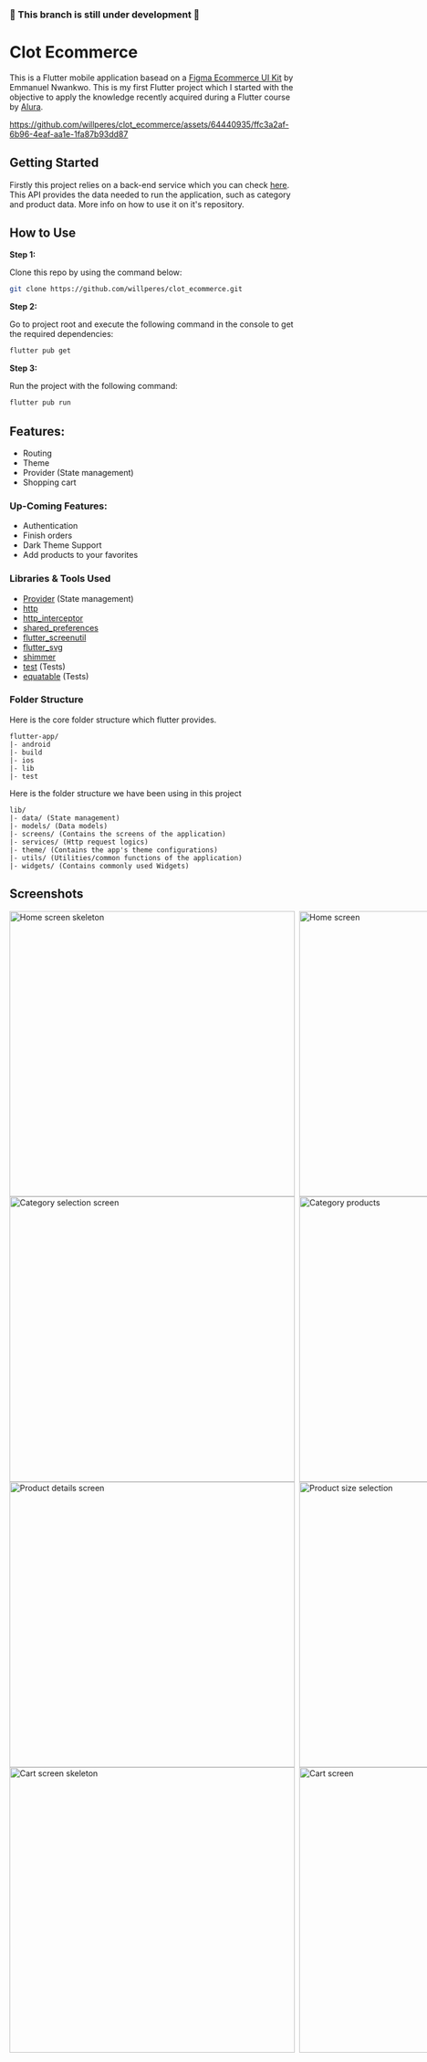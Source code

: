 ### 🚧 This branch is still under development 🚧

# Clot Ecommerce

This is a Flutter mobile application basead on a [Figma Ecommerce UI Kit](https://www.figma.com/community/file/1233130764703685276) by Emmanuel Nwankwo. This is my first Flutter project which I started with the objective to apply the knowledge recently acquired during a Flutter course by [Alura](https://alura.com.br).

https://github.com/willperes/clot_ecommerce/assets/64440935/ffc3a2af-6b96-4eaf-aa1e-1fa87b93dd87

## Getting Started

Firstly this project relies on a back-end service which you can check [here](https://github.com/willperes/clot_ecommerce_api). This API provides the data needed to run the application, such as category and product data. More info on how to use it on it's repository.

## How to Use 

**Step 1:**

Clone this repo by using the command below:

```bash
git clone https://github.com/willperes/clot_ecommerce.git
```

**Step 2:**

Go to project root and execute the following command in the console to get the required dependencies: 

```bash
flutter pub get 
```

**Step 3:**

Run the project with the following command:

```bash
flutter pub run
```

## Features:

* Routing
* Theme
* Provider (State management)
* Shopping cart

### Up-Coming Features:

* Authentication
* Finish orders
* Dark Theme Support
* Add products to your favorites

### Libraries & Tools Used

* [Provider](https://pub.dev/packages/provider) (State management)
* [http](https://pub.dev/packages/http)
* [http_interceptor](https://pub.dev/packages/http_interceptor)
* [shared_preferences](https://pub.dev/packages/shared_preferences)
* [flutter_screenutil](https://pub.dev/packages/flutter_screenutil)
* [flutter_svg](https://pub.dev/packages/flutter_svg)
* [shimmer](https://pub.dev/packages/shimmer)
* [test](https://pub.dev/packages/test) (Tests)
* [equatable](https://pub.dev/packages/equatable) (Tests)

### Folder Structure
Here is the core folder structure which flutter provides.

```
flutter-app/
|- android
|- build
|- ios
|- lib
|- test
```

Here is the folder structure we have been using in this project

```
lib/
|- data/ (State management)
|- models/ (Data models)
|- screens/ (Contains the screens of the application)
|- services/ (Http request logics)
|- theme/ (Contains the app's theme configurations)
|- utils/ (Utilities/common functions of the application)
|- widgets/ (Contains commonly used Widgets)
```

## Screenshots

<div style="display: flex; flex-direction: row;">
  <img src="https://i.imgur.com/cfdayAt.png" alt="Home screen skeleton" width="auto" height="500">
  <img src="https://i.imgur.com/s4YRSDH.png" alt="Home screen" width="auto" height="500" style="margin-left: 8px">
</div>

<div style="display: flex; flex-direction: row;">
  <img src="https://i.imgur.com/gpC3cZp.png" alt="Category selection screen" width="auto" height="500">
  <img src="https://i.imgur.com/cBJxEJS.png" alt="Category products" width="auto" height="500" style="margin-left: 8px">
</div>

<div style="display: flex; flex-direction: row;">
  <img src="https://i.imgur.com/dUSQ6He.png" alt="Product details screen" width="auto" height="500">
  <img src="https://i.imgur.com/KB5xFhf.png" alt="Product size selection" width="auto" height="500" style="margin-left: 8px">
</div>

<div style="display: flex; flex-direction: row;">
  <img src="https://i.imgur.com/D5E1iIO.png" alt="Cart screen skeleton" width="auto" height="500">
  <img src="https://i.imgur.com/eLA8TuV.png" alt="Cart screen" width="auto" height="500" style="margin-left: 8px">
</div>
